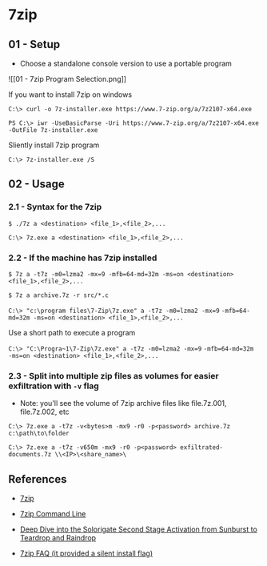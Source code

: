 # 7zip

## 01 - Setup

- Choose a standalone console version to use a portable program

![[01 - 7zip Program Selection.png]]

If you want to install 7zip on windows

`C:\> curl -o 7z-installer.exe https://www.7-zip.org/a/7z2107-x64.exe`

`PS C:\> iwr -UseBasicParse -Uri https://www.7-zip.org/a/7z2107-x64.exe -OutFile 7z-installer.exe`

Sliently install 7zip program

`C:\> 7z-installer.exe /S`

## 02 - Usage

### 2.1 - Syntax for the 7zip

`$ ./7z a <destination> <file_1>,<file_2>,...`

`C:\> 7z.exe a <destination> <file_1>,<file_2>,...`

### 2.2 - If the machine has 7zip installed

`$ 7z a -t7z -m0=lzma2 -mx=9 -mfb=64-md=32m -ms=on <destination> <file_1>,<file_2>,...`

`$ 7z a archive.7z -r src/*.c`

`C:\> "c:\program files\7-Zip\7z.exe" a -t7z -m0=lzma2 -mx=9` `-mfb=64-md=32m -ms=on <destination> <file_1>,<file_2>,...`

Use a short path to execute a program

`C:\> "C:\Progra~1\7-Zip\7z.exe" a -t7z -m0=lzma2 -mx=9` `-mfb=64-md=32m -ms=on <destination> <file_1>,<file_2>,...`

### 2.3 - Split into multiple zip files as volumes for easier exfiltration with `-v` flag

- Note: you'll see the volume of 7zip archive files like file.7z.001, file.7z.002, etc

`C:\> 7z.exe a -t7z -v<bytes>m -mx9 -r0 -p<password> archive.7z c:\path\to\folder`

`C:\> 7z.exe a -t7z -v650m -mx9 -r0 -p<password> exfiltrated-documents.7z \\<IP>\<share_name>\`

## References

- [7zip](https://www.7-zip.org/download.html)

- [7zip Command Line](https://7ziphelp.com/7zip-command-line)

- [Deep Dive into the Solorigate Second Stage Activation from Sunburst to Teardrop and Raindrop](https://www.microsoft.com/en-us/security/blog/2021/01/20/deep-dive-into-the-solorigate-second-stage-activation-from-sunburst-to-teardrop-and-raindrop/)

- [7zip FAQ (it provided a silent install flag)](https://7-zip.org/faq.html)